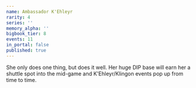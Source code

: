 ```yaml
---
name: Ambassador K'Ehleyr
rarity: 4
series: ''
memory_alpha: ''
bigbook_tier: 8
events: 11
in_portal: false
published: true
---
```


She only does one thing, but does it well. Her huge DIP base will earn her a shuttle spot into the mid-game and K'Ehleyr/Klingon events pop up from time to time.
